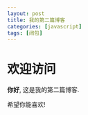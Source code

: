 ```yaml
---
layout: post
title: 我的第二篇博客
categories: [javascript]
tags: [闭包]
---
```


# 欢迎访问

**你好**, 这是我的第二篇博客.

希望你能喜欢!